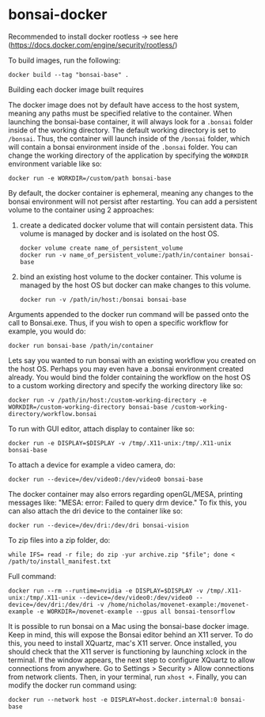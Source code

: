 # bonsai-docker

Recommended to install docker rootless -> see here (https://docs.docker.com/engine/security/rootless/)

To build images, run the following:

```
docker build --tag "bonsai-base" .
```
Building each docker image built requires 

The docker image does not by default have access to the host system, meaning any paths must be specified relative to the container. When launching the bonsai-base container, it will always look for a `.bonsai` folder inside of the working directory. The default working directory is set to `/bonsai`. Thus, the container will launch inside of the `/bonsai` folder, which will contain a bonsai environment inside of the `.bonsai` folder. You can change the working directory of the application by specifying the `WORKDIR` environment variable like so:

```
docker run -e WORKDIR=/custom/path bonsai-base
```

By default, the docker container is ephemeral, meaning any changes to the bonsai environment will not persist after restarting. You can add a persistent volume to the container using 2 approaches:

1) create a dedicated docker volume that will contain persistent data. This volume is managed by docker and is isolated on the host OS.
   ```
   docker volume create name_of_persistent_volume
   docker run -v name_of_persistent_volume:/path/in/container bonsai-base
   ```
2) bind an existing host volume to the docker container. This volume is managed by the host OS but docker can make changes to this volume.
   ```
   docker run -v /path/in/host:/bonsai bonsai-base
   ```

Arguments appended to the docker run command will be passed onto the call to Bonsai.exe. Thus, if you wish to open a specific workflow for example, you would do:

```
docker run bonsai-base /path/in/container
```

Lets say you wanted to run bonsai with an existing workflow you created on the host OS. Perhaps you may even have a .bonsai environment created already. You would bind the folder containing the workflow on the host OS to a custom working directory and specify the working directory like so:

```
docker run -v /path/in/host:/custom-working-directory -e WORKDIR=/custom-working-directory bonsai-base /custom-working-directory/workflow.bonsai
```

To run with GUI editor, attach display to container like so:

```
docker run -e DISPLAY=$DISPLAY -v /tmp/.X11-unix:/tmp/.X11-unix bonsai-base
```

To attach a device for example a video camera, do:

```
docker run --device=/dev/video0:/dev/video0 bonsai-base
```

The docker container may also errors regarding openGL/MESA, printing messages like: "MESA: error: Failed to query drm device." To fix this, you can also attach the dri device to the container like so:

```
docker run --device=/dev/dri:/dev/dri bonsai-vision
```

To zip files into a zip folder, do:

```
while IFS= read -r file; do zip -yur archive.zip "$file"; done < /path/to/install_manifest.txt
```

Full command:

```
docker run --rm --runtime=nvidia -e DISPLAY=$DISPLAY -v /tmp/.X11-unix:/tmp/.X11-unix --device=/dev/video0:/dev/video0 --device=/dev/dri:/dev/dri -v /home/nicholas/movenet-example:/movenet-example -e WORKDIR=/movenet-example --gpus all bonsai-tensorflow
```

It is possible to run bonsai on a Mac using the bonsai-base docker image. Keep in mind, this will expose the Bonsai editor behind an X11 server. To do this, you need to install XQuartz, mac's X11 server. Once installed, you should check that the X11 server is functioning by launching xclock in the terminal. If the window appears, the next step to configure XQuartz to allow connections from anywhere. Go to Settings > Security > Allow connections from network clients. Then, in your terminal, run `xhost +`. Finally, you can modify the docker run command using:

```
docker run --network host -e DISPLAY=host.docker.internal:0 bonsai-base
```
